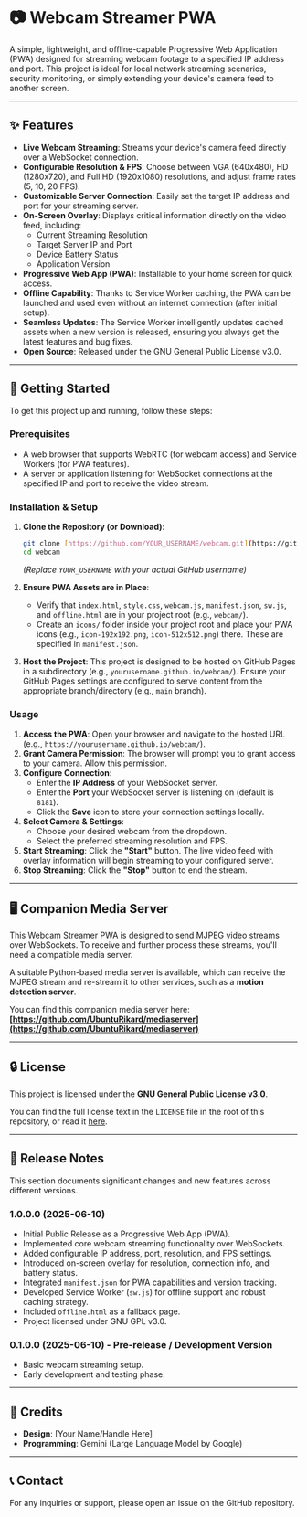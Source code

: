 # 📷 Webcam Streamer PWA

A simple, lightweight, and offline-capable Progressive Web Application (PWA) designed for streaming webcam footage to a specified IP address and port. This project is ideal for local network streaming scenarios, security monitoring, or simply extending your device's camera feed to another screen.

---

## ✨ Features

* **Live Webcam Streaming**: Streams your device's camera feed directly over a WebSocket connection.
* **Configurable Resolution & FPS**: Choose between VGA (640x480), HD (1280x720), and Full HD (1920x1080) resolutions, and adjust frame rates (5, 10, 20 FPS).
* **Customizable Server Connection**: Easily set the target IP address and port for your streaming server.
* **On-Screen Overlay**: Displays critical information directly on the video feed, including:
    * Current Streaming Resolution
    * Target Server IP and Port
    * Device Battery Status
    * Application Version
* **Progressive Web App (PWA)**: Installable to your home screen for quick access.
* **Offline Capability**: Thanks to Service Worker caching, the PWA can be launched and used even without an internet connection (after initial setup).
* **Seamless Updates**: The Service Worker intelligently updates cached assets when a new version is released, ensuring you always get the latest features and bug fixes.
* **Open Source**: Released under the GNU General Public License v3.0.

---

## 🚀 Getting Started

To get this project up and running, follow these steps:

### Prerequisites

* A web browser that supports WebRTC (for webcam access) and Service Workers (for PWA features).
* A server or application listening for WebSocket connections at the specified IP and port to receive the video stream.

### Installation & Setup

1.  **Clone the Repository (or Download)**:
    ```bash
    git clone [https://github.com/YOUR_USERNAME/webcam.git](https://github.com/YOUR_USERNAME/webcam.git)
    cd webcam
    ```
    *(Replace `YOUR_USERNAME` with your actual GitHub username)*

2.  **Ensure PWA Assets are in Place**:
    * Verify that `index.html`, `style.css`, `webcam.js`, `manifest.json`, `sw.js`, and `offline.html` are in your project root (e.g., `webcam/`).
    * Create an `icons/` folder inside your project root and place your PWA icons (e.g., `icon-192x192.png`, `icon-512x512.png`) there. These are specified in `manifest.json`.

3.  **Host the Project**:
    This project is designed to be hosted on GitHub Pages in a subdirectory (e.g., `yourusername.github.io/webcam/`). Ensure your GitHub Pages settings are configured to serve content from the appropriate branch/directory (e.g., `main` branch).

### Usage

1.  **Access the PWA**: Open your browser and navigate to the hosted URL (e.g., `https://yourusername.github.io/webcam/`).
2.  **Grant Camera Permission**: The browser will prompt you to grant access to your camera. Allow this permission.
3.  **Configure Connection**:
    * Enter the **IP Address** of your WebSocket server.
    * Enter the **Port** your WebSocket server is listening on (default is `8181`).
    * Click the **Save** icon to store your connection settings locally.
4.  **Select Camera & Settings**:
    * Choose your desired webcam from the dropdown.
    * Select the preferred streaming resolution and FPS.
5.  **Start Streaming**: Click the **"Start"** button. The live video feed with overlay information will begin streaming to your configured server.
6.  **Stop Streaming**: Click the **"Stop"** button to end the stream.

---

## 🖥️ Companion Media Server

This Webcam Streamer PWA is designed to send MJPEG video streams over WebSockets. To receive and further process these streams, you'll need a compatible media server.

A suitable Python-based media server is available, which can receive the MJPEG stream and re-stream it to other services, such as a **motion detection server**.

You can find this companion media server here: **[https://github.com/UbuntuRikard/mediaserver](https://github.com/UbuntuRikard/mediaserver)**

---

## 🔒 License

This project is licensed under the **GNU General Public License v3.0**.

You can find the full license text in the `LICENSE` file in the root of this repository, or read it [here](https://www.gnu.org/licenses/gpl-3.0.en.html).

---

## 📝 Release Notes

This section documents significant changes and new features across different versions.

### 1.0.0.0 (2025-06-10)

* Initial Public Release as a Progressive Web App (PWA).
* Implemented core webcam streaming functionality over WebSockets.
* Added configurable IP address, port, resolution, and FPS settings.
* Introduced on-screen overlay for resolution, connection info, and battery status.
* Integrated `manifest.json` for PWA capabilities and version tracking.
* Developed Service Worker (`sw.js`) for offline support and robust caching strategy.
* Included `offline.html` as a fallback page.
* Project licensed under GNU GPL v3.0.

### 0.1.0.0 (2025-06-10) - Pre-release / Development Version

* Basic webcam streaming setup.
* Early development and testing phase.

---

## 🤝 Credits

* **Design**: [Your Name/Handle Here]
* **Programming**: Gemini (Large Language Model by Google)

---

## 📞 Contact

For any inquiries or support, please open an issue on the GitHub repository.
